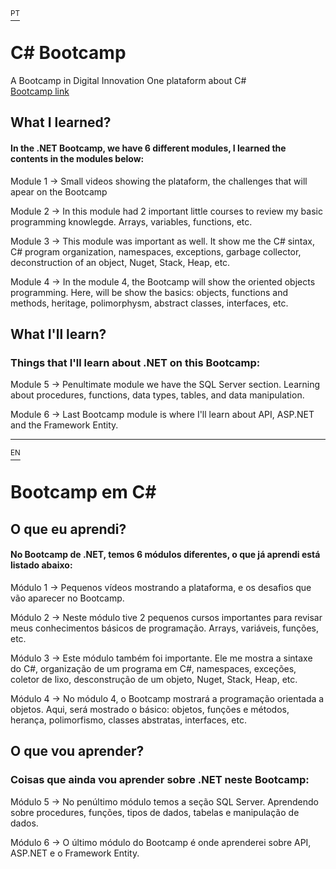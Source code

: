 <a id='portugues' href='#ingles'><sup>PT</sup><a>

# C# Bootcamp
A Bootcamp in Digital Innovation One plataform about C# <br>
<a href=https://web.dio.me/track/35a4e967-50e1-4140-a858-a6c8f63904c4>Bootcamp link</a>

<h2>What I learned? </h2> 

<h4>In the .NET Bootcamp, we have 6 different modules, I learned the contents in the modules below:</h4>
<p>Module 1 -> Small videos showing the plataform, the challenges that will apear on the Bootcamp</p>
<p>Module 2 -> In this module had 2 important little courses to review my basic programming knowlegde. Arrays, variables, functions, etc. </p>
<p>Module 3 -> This module was important as well. It show me the C# sintax, C# program organization, namespaces, exceptions, garbage collector, deconstruction of an object, Nuget, Stack, Heap, etc. </p>
<p>Module 4 -> In the module 4, the Bootcamp will show the oriented objects programming. Here, will be show the basics: objects, functions and methods, heritage, polimorphysm, abstract classes, interfaces, etc. </p>

<h2>What I'll learn? </h2> 
<h3>Things that I'll learn about .NET on this Bootcamp:</h3>

<p>Module 5 -> Penultimate module we have the SQL Server section. Learning about procedures, functions, data types, tables, and data manipulation.</p>
<p>Module 6 -> Last Bootcamp module is where I'll learn about API, ASP.NET and the Framework Entity.</p>
<hr>

<a id='ingles' href='#portugues'><sup>EN</sup><a>

# Bootcamp em C#

<h2>O que eu aprendi? </h2>

<h4>No Bootcamp de .NET, temos 6 módulos diferentes, o que já aprendi está listado abaixo:</h4>
<p>Módulo 1 -> Pequenos vídeos mostrando a plataforma, e os desafios que vão aparecer no Bootcamp.</p>
<p>Módulo 2 -> Neste módulo tive 2 pequenos cursos importantes para revisar meus conhecimentos básicos de programação. Arrays, variáveis, funções, etc. </p>
<p>Módulo 3 -> Este módulo também foi importante. Ele me mostra a sintaxe do C#, organização de um programa em C#, namespaces, exceções, coletor de lixo, desconstrução de um objeto, Nuget, Stack, Heap, etc. </p>
<p>Módulo 4 -> No módulo 4, o Bootcamp mostrará a programação orientada a objetos. Aqui, será mostrado o básico: objetos, funções e métodos, herança, polimorfismo, classes abstratas, interfaces, etc. </p>

<h2>O que vou aprender? </h2>
<h3>Coisas que ainda vou aprender sobre .NET neste Bootcamp:</h3>

<p>Módulo 5 -> No penúltimo módulo temos a seção SQL Server. Aprendendo sobre procedures, funções, tipos de dados, tabelas e manipulação de dados.</p>
<p>Módulo 6 -> O último módulo do Bootcamp é onde aprenderei sobre API, ASP.NET e o Framework Entity.</p>
